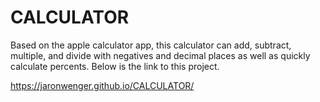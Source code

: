 # CALCULATOR

Based on the apple calculator app, this calculator can add, subtract, multiple, and divide with negatives and decimal places as well as quickly calculate percents.  Below is the link to this project.

https://jaronwenger.github.io/CALCULATOR/
